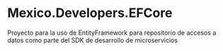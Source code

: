 # Mexico.Developers.EFCore
Proyecto para la uso de EntityFramework para repositorio de accesos a datos como parte del SDK de desarrollo de microservicios
